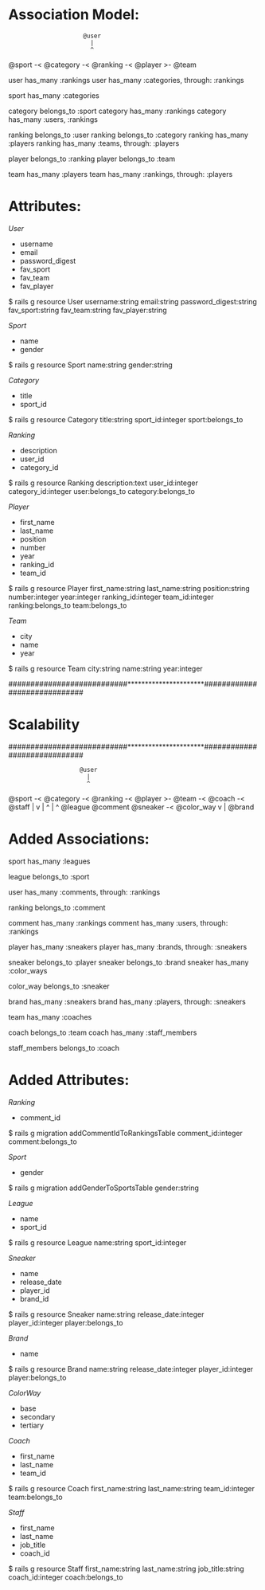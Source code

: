 # Association Model:
                         @user      
                           |           
                           ^           
@sport -< @category -< @ranking -< @player >- @team

user has_many :rankings
user has_many :categories, through: :rankings

sport has_many :categories

category belongs_to :sport
category has_many :rankings
category has_many :users, :rankings

ranking belongs_to :user
ranking belongs_to :category
ranking has_many :players
ranking has_many :teams, through: :players

player belongs_to :ranking
player belongs_to :team

team has_many :players
team has_many :rankings, through: :players

# Attributes:

*User*
* username
* email
* password_digest
* fav_sport
* fav_team
* fav_player

$ rails g resource User username:string email:string password_digest:string fav_sport:string fav_team:string fav_player:string

*Sport*
* name
* gender

$ rails g resource Sport name:string gender:string

*Category*
* title
* sport_id

$ rails g resource Category title:string sport_id:integer sport:belongs_to

*Ranking*
* description
* user_id
* category_id

$ rails g resource Ranking description:text user_id:integer category_id:integer user:belongs_to category:belongs_to

*Player*
* first_name
* last_name
* position
* number
* year
* ranking_id
* team_id

$ rails g resource Player first_name:string last_name:string position:string number:integer year:integer ranking_id:integer team_id:integer ranking:belongs_to team:belongs_to

*Team*
* city
* name
* year

$ rails g resource Team city:string name:string year:integer


###########################**********************#############################

#                               Scalability

###########################**********************#############################

                        @user
                          |
                          ^
@sport -< @category -< @ranking -< @player >- @team -< @coach -< @staff
   |                      v           |
   ^                      |           ^
@league                @comment   @sneaker -< @color_way
                                      v
                                      |
                                   @brand

# Added Associations:
sport has_many :leagues

league belongs_to :sport

user has_many :comments, through: :rankings

ranking belongs_to :comment

comment has_many :rankings
comment has_many :users, through: :rankings

player has_many :sneakers
player has_many :brands, through: :sneakers

sneaker belongs_to :player
sneaker belongs_to :brand
sneaker has_many :color_ways

color_way belongs_to :sneaker

brand has_many :sneakers
brand has_many :players, through: :sneakers

team has_many :coaches

coach belongs_to :team
coach has_many :staff_members

staff_members belongs_to :coach

# Added Attributes:
*Ranking*
* comment_id

$ rails g migration addCommentIdToRankingsTable comment_id:integer comment:belongs_to

*Sport*
* gender

$ rails g migration addGenderToSportsTable gender:string

*League*
* name
* sport_id

$ rails g resource League name:string sport_id:integer

*Sneaker*
* name
* release_date
* player_id
* brand_id

$ rails g resource Sneaker name:string release_date:integer player_id:integer player:belongs_to

*Brand*
* name

$ rails g resource Brand name:string release_date:integer player_id:integer player:belongs_to

*ColorWay*
* base
* secondary
* tertiary

*Coach*
* first_name
* last_name
* team_id

$ rails g resource Coach first_name:string last_name:string team_id:integer team:belongs_to

*Staff*
* first_name
* last_name
* job_title
* coach_id

$ rails g resource Staff first_name:string last_name:string job_title:string coach_id:integer coach:belongs_to
